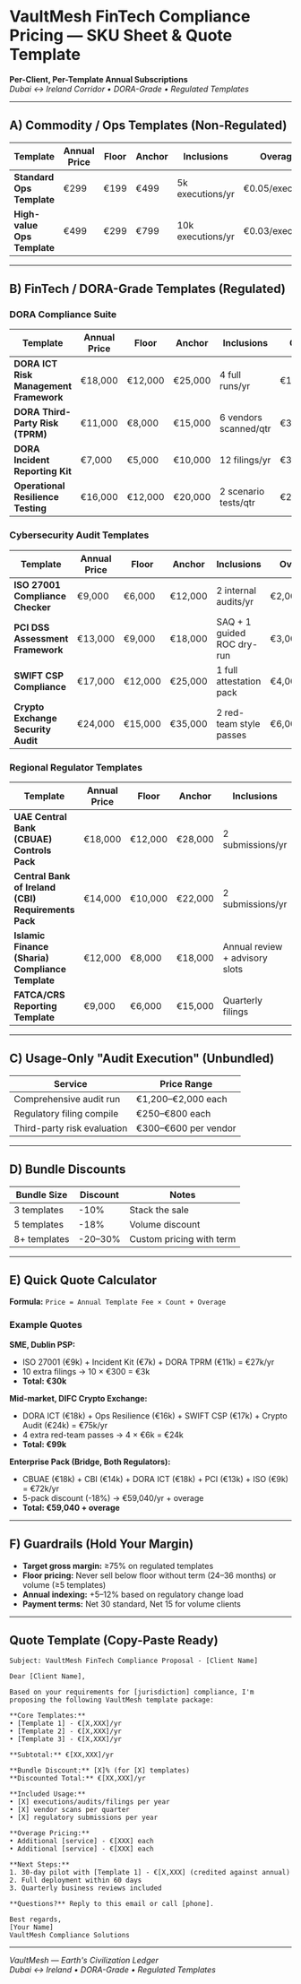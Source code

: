 # VaultMesh FinTech Compliance Pricing — SKU Sheet & Quote Template

**Per-Client, Per-Template Annual Subscriptions**  
_Dubai ↔ Ireland Corridor • DORA-Grade • Regulated Templates_

---

## A) Commodity / Ops Templates (Non-Regulated)

| Template                    | Annual Price | Floor | Anchor | Inclusions        | Overage         |
| --------------------------- | ------------ | ----- | ------ | ----------------- | --------------- |
| **Standard Ops Template**   | €299         | €199  | €499   | 5k executions/yr  | €0.05/execution |
| **High-value Ops Template** | €499         | €299  | €799   | 10k executions/yr | €0.03/execution |

---

## B) FinTech / DORA-Grade Templates (Regulated)

### DORA Compliance Suite

| Template                               | Annual Price | Floor   | Anchor  | Inclusions            | Overage     |
| -------------------------------------- | ------------ | ------- | ------- | --------------------- | ----------- |
| **DORA ICT Risk Management Framework** | €18,000      | €12,000 | €25,000 | 4 full runs/yr        | €1,250/run  |
| **DORA Third-Party Risk (TPRM)**       | €11,000      | €8,000  | €15,000 | 6 vendors scanned/qtr | €350/vendor |
| **DORA Incident Reporting Kit**        | €7,000       | €5,000  | €10,000 | 12 filings/yr         | €300/filing |
| **Operational Resilience Testing**     | €16,000      | €12,000 | €20,000 | 2 scenario tests/qtr  | €2,000/test |

### Cybersecurity Audit Templates

| Template                           | Annual Price | Floor   | Anchor  | Inclusions                 | Overage      |
| ---------------------------------- | ------------ | ------- | ------- | -------------------------- | ------------ |
| **ISO 27001 Compliance Checker**   | €9,000       | €6,000  | €12,000 | 2 internal audits/yr       | €2,000/audit |
| **PCI DSS Assessment Framework**   | €13,000      | €9,000  | €18,000 | SAQ + 1 guided ROC dry-run | €3,000/run   |
| **SWIFT CSP Compliance**           | €17,000      | €12,000 | €25,000 | 1 full attestation pack    | €4,000/run   |
| **Crypto Exchange Security Audit** | €24,000      | €15,000 | €35,000 | 2 red-team style passes    | €6,000/pass  |

### Regional Regulator Templates

| Template                                            | Annual Price | Floor   | Anchor  | Inclusions                     | Overage           |
| --------------------------------------------------- | ------------ | ------- | ------- | ------------------------------ | ----------------- |
| **UAE Central Bank (CBUAE) Controls Pack**          | €18,000      | €12,000 | €28,000 | 2 submissions/yr               | €2,500/submission |
| **Central Bank of Ireland (CBI) Requirements Pack** | €14,000      | €10,000 | €22,000 | 2 submissions/yr               | €2,000/submission |
| **Islamic Finance (Sharia) Compliance Template**    | €12,000      | €8,000  | €18,000 | Annual review + advisory slots | N/A               |
| **FATCA/CRS Reporting Template**                    | €9,000       | €6,000  | €15,000 | Quarterly filings              | €500/filing       |

---

## C) Usage-Only "Audit Execution" (Unbundled)

| Service                     | Price Range          |
| --------------------------- | -------------------- |
| Comprehensive audit run     | €1,200–€2,000 each   |
| Regulatory filing compile   | €250–€800 each       |
| Third-party risk evaluation | €300–€600 per vendor |

---

## D) Bundle Discounts

| Bundle Size  | Discount | Notes                    |
| ------------ | -------- | ------------------------ |
| 3 templates  | -10%     | Stack the sale           |
| 5 templates  | -18%     | Volume discount          |
| 8+ templates | -20–30%  | Custom pricing with term |

---

## E) Quick Quote Calculator

**Formula:** `Price = Annual Template Fee × Count + Overage`

### Example Quotes

**SME, Dublin PSP:**

- ISO 27001 (€9k) + Incident Kit (€7k) + DORA TPRM (€11k) = €27k/yr
- 10 extra filings → 10 × €300 = €3k
- **Total: €30k**

**Mid-market, DIFC Crypto Exchange:**

- DORA ICT (€18k) + Ops Resilience (€16k) + SWIFT CSP (€17k) + Crypto Audit (€24k) = €75k/yr
- 4 extra red-team passes → 4 × €6k = €24k
- **Total: €99k**

**Enterprise Pack (Bridge, Both Regulators):**

- CBUAE (€18k) + CBI (€14k) + DORA ICT (€18k) + PCI (€13k) + ISO (€9k) = €72k/yr
- 5-pack discount (-18%) → €59,040/yr + overage
- **Total: €59,040 + overage**

---

## F) Guardrails (Hold Your Margin)

- **Target gross margin:** ≥75% on regulated templates
- **Floor pricing:** Never sell below floor without term (24–36 months) or volume (≥5 templates)
- **Annual indexing:** +5–12% based on regulatory change load
- **Payment terms:** Net 30 standard, Net 15 for volume clients

---

## Quote Template (Copy-Paste Ready)

```
Subject: VaultMesh FinTech Compliance Proposal - [Client Name]

Dear [Client Name],

Based on your requirements for [jurisdiction] compliance, I'm proposing the following VaultMesh template package:

**Core Templates:**
• [Template 1] - €[X,XXX]/yr
• [Template 2] - €[X,XXX]/yr
• [Template 3] - €[X,XXX]/yr

**Subtotal:** €[XX,XXX]/yr

**Bundle Discount:** [X]% (for [X] templates)
**Discounted Total:** €[XX,XXX]/yr

**Included Usage:**
• [X] executions/audits/filings per year
• [X] vendor scans per quarter
• [X] regulatory submissions per year

**Overage Pricing:**
• Additional [service] - €[XXX] each
• Additional [service] - €[XXX] each

**Next Steps:**
1. 30-day pilot with [Template 1] - €[X,XXX] (credited against annual)
2. Full deployment within 60 days
3. Quarterly business reviews included

**Questions?** Reply to this email or call [phone].

Best regards,
[Your Name]
VaultMesh Compliance Solutions
```

---

_VaultMesh — Earth's Civilization Ledger_  
_Dubai ↔ Ireland • DORA-Grade • Regulated Templates_
